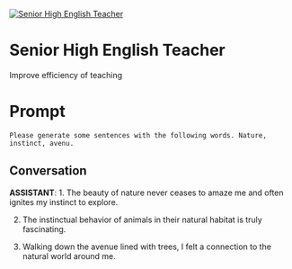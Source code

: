 
[![Senior High English Teacher](https://flow-prompt-covers.s3.us-west-1.amazonaws.com/icon/cute/cute_1.png)]()
# Senior High English Teacher 
Improve efficiency of teaching

# Prompt

```
Please generate some sentences with the following words. Nature, instinct, avenu.
```

## Conversation

**ASSISTANT**: 1. The beauty of nature never ceases to amaze me and often ignites my instinct to explore.



2. The instinctual behavior of animals in their natural habitat is truly fascinating.



3. Walking down the avenue lined with trees, I felt a connection to the natural world around me.


